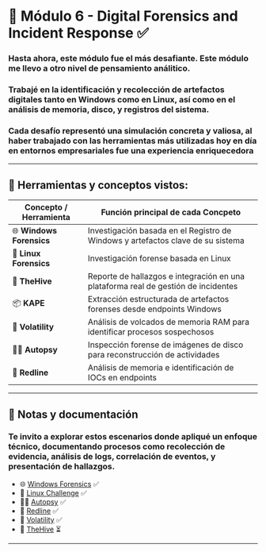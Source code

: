 # 🧪 Módulo 6 - Digital Forensics and Incident Response ✅

### Hasta ahora, este módulo fue el más desafiante. Este módulo me llevo a otro nivel de pensamiento análitico.
### Trabajé en la identificación y recolección de artefactos digitales tanto en Windows como en Linux, así como en el análisis de memoria, disco, y registros del sistema.
### Cada desafío representó una simulación concreta y valiosa, al haber trabajado con las herramientas más utilizadas hoy en día en entornos empresariales fue una experiencia enriquecedora


---

## 🧰 Herramientas y conceptos vistos:

| Concepto / Herramienta            | Función principal de cada Concpeto                                                                |
|------------------------------|------------------------------------------------------------------------------------|
| 🌐 **Windows Forensics**    | Investigación basada en el Registro de Windows y artefactos clave de su sistema     |
| 🐧 **Linux Forensics**       | Investigación forense basada en Linux                  |
| 🐝 **TheHive**               | Reporte de hallazgos e integración en una plataforma real de gestión de incidentes|
| 📦 **KAPE**                  | Extracción estructurada de artefactos forenses desde endpoints Windows             |
| 🧠 **Volatility**            | Análisis de volcados de memoria RAM para identificar procesos sospechosos          |
| 🕵️‍♂️ **Autopsy**              | Inspección forense de imágenes de disco para reconstrucción de actividades         |
| 🏮 **Redline**               | Análisis de memoria e identificación de IOCs en endpoints                         |

---

## 📂 Notas y documentación

### Te invito a explorar estos escenarios donde apliqué un enfoque técnico, documentando procesos como recolección de evidencia, análisis de logs, correlación de eventos, y presentación de hallazgos. 

- 🌐 [Windows Forensics](https://github.com/JoshKxng/SOC-Analyst-TryHackMe/tree/main/Modulo%206%20-%20Digital%20Forensics%20and%20Incident%20Response/Windows%20Forensics) ✅
- 🐧 [Linux Challenge](https://github.com/JoshKxng/SOC-Analyst-TryHackMe/tree/main/Modulo%206%20-%20Digital%20Forensics%20and%20Incident%20Response/Linux%20Forensics) ✅
- 🕵️‍♂️ [Autopsy](https://github.com/JoshKxng/SOC-Analyst-TryHackMe/tree/main/Modulo%206%20-%20Digital%20Forensics%20and%20Incident%20Response/Autopsy) ✅
- 🏮 [Redline](https://github.com/JoshKxng/SOC-Analyst-TryHackMe/tree/main/Modulo%206%20-%20Digital%20Forensics%20and%20Incident%20Response/Redline) ✅
- 🧠 [Volatility](https://github.com/JoshKxng/SOC-Analyst-TryHackMe/tree/main/Modulo%206%20-%20Digital%20Forensics%20and%20Incident%20Response/Volatility) ✅      
- 🐝 [TheHive](https://github.com/JoshKxng/SOC-Analyst-TryHackMe/tree/main/Modulo%206%20-%20Digital%20Forensics%20and%20Incident%20Response/TheHive) ⏳  

---
